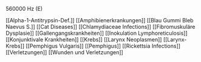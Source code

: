 560000 Hz (E)

[[Alpha-1-Antitrypsin-Def.]]
[[Amphibienerkrankungen]]
[[Blau Gummi Bleb Naevus S.]]
[[Cat Diseases]]
[[Chlamydiaceae Infections]]
[[Fibromuskuläre Dysplasie]]
[[Gallengangskrankheiten]]
[[Inokulation Lymphoreticulosis]]
[[Konjunktivale Krankheiten]]
[[Krebs]]
[[Larynx Neoplasmen]]
[[Larynx-Krebs]]
[[Pemphigus Vulgaris]]
[[Pemphigus]]
[[Rickettsia Infections]]
[[Verletzungen]]
[[Wunden und Verletzungen]]